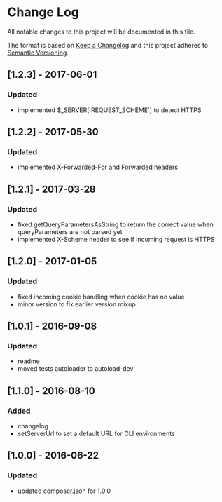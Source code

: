 # Change Log
All notable changes to this project will be documented in this file.

The format is based on [Keep a Changelog](http://keepachangelog.com/)
and this project adheres to [Semantic Versioning](http://semver.org/).

## [1.2.3] - 2017-06-01
### Updated
- implemented $_SERVER['REQUEST_SCHEME'] to detect HTTPS

## [1.2.2] - 2017-05-30
### Updated
- implemented X-Forwarded-For and Forwarded headers

## [1.2.1] - 2017-03-28
### Updated
- fixed getQueryParametersAsString to return the correct value when queryParameters are not parsed yet
- implemented X-Scheme header to see if incoming request is HTTPS

## [1.2.0] - 2017-01-05
### Updated
- fixed incoming cookie handling when cookie has no value
- minor version to fix earlier version mixup

## [1.0.1] - 2016-09-08
### Updated
- readme
- moved tests autoloader to autoload-dev

## [1.1.0] - 2016-08-10
### Added
- changelog
- setServerUrl to set a default URL for CLI environments

## [1.0.0] - 2016-06-22
### Updated
- updated composer.json for 1.0.0
